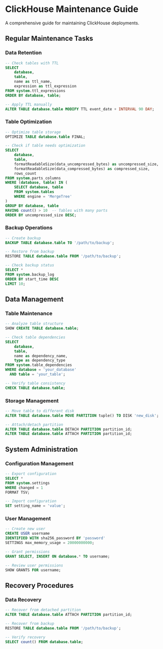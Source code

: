 # ClickHouse Maintenance Guide

A comprehensive guide for maintaining ClickHouse deployments.

## Regular Maintenance Tasks

### Data Retention

```sql
-- Check tables with TTL
SELECT
    database,
    table,
    name as ttl_name,
    expression as ttl_expression
FROM system.ttl_expressions
ORDER BY database, table;

-- Apply TTL manually
ALTER TABLE database.table MODIFY TTL event_date + INTERVAL 90 DAY;
```

### Table Optimization

```sql
-- Optimize table storage
OPTIMIZE TABLE database.table FINAL;

-- Check if table needs optimization
SELECT
    database,
    table,
    formatReadableSize(data_uncompressed_bytes) as uncompressed_size,
    formatReadableSize(data_compressed_bytes) as compressed_size,
    rows_count
FROM system.parts_columns
WHERE (database, table) IN (
    SELECT database, table
    FROM system.tables
    WHERE engine = 'MergeTree'
)
GROUP BY database, table
HAVING count() > 10  -- Tables with many parts
ORDER BY uncompressed_size DESC;
```

### Backup Operations

```sql
-- Create backup
BACKUP TABLE database.table TO '/path/to/backup';

-- Restore from backup
RESTORE TABLE database.table FROM '/path/to/backup';

-- Check backup status
SELECT *
FROM system.backup_log
ORDER BY start_time DESC
LIMIT 10;
```

<!-- ## Maintenance Schedule

### Daily Tasks

1. Check system health (see [Monitoring Guide](../system-commands/monitoring.md))
2. Review error logs
3. Verify backup completion
4. Check replication status

### Weekly Tasks

1. Optimize frequently modified tables
2. Review and adjust TTL settings
3. Clean up old backups
4. Update system settings if needed

### Monthly Tasks

1. Full system audit
2. Capacity planning
3. Performance optimization
4. Security review -->

## Data Management

### Table Maintenance

```sql
-- Analyze table structure
SHOW CREATE TABLE database.table;

-- Check table dependencies
SELECT
    database,
    table,
    name as dependency_name,
    type as dependency_type
FROM system.table_dependencies
WHERE database = 'your_database'
  AND table = 'your_table';

-- Verify table consistency
CHECK TABLE database.table;
```

### Storage Management

```sql
-- Move table to different disk
ALTER TABLE database.table MOVE PARTITION tuple() TO DISK 'new_disk';

-- Attach/detach partition
ALTER TABLE database.table DETACH PARTITION partition_id;
ALTER TABLE database.table ATTACH PARTITION partition_id;
```

## System Administration

### Configuration Management

```sql
-- Export configuration
SELECT *
FROM system.settings
WHERE changed = 1
FORMAT TSV;

-- Import configuration
SET setting_name = 'value';
```

### User Management

```sql
-- Create new user
CREATE USER username
IDENTIFIED WITH sha256_password BY 'password'
SETTINGS max_memory_usage = 20000000000;

-- Grant permissions
GRANT SELECT, INSERT ON database.* TO username;

-- Review user permissions
SHOW GRANTS FOR username;
```

<!-- ## Troubleshooting Guide

### Common Issues

1. **Disk Space Issues**

   - Check disk usage (see [Monitoring Guide](../system-commands/monitoring.md))
   - Remove old data
   - Optimize tables
   - Add new storage

2. **Performance Issues**

   - Review query performance (see [Optimization Guide](optimization.md))
   - Check system resources
   - Optimize table structure
   - Adjust system settings

3. **Replication Issues**

   - Verify network connectivity
   - Check replication queue
   - Restart problematic replicas
   - Re-initialize if necessary -->

## Recovery Procedures

### Data Recovery

```sql
-- Recover from detached partition
ALTER TABLE database.table ATTACH PARTITION partition_id;

-- Recover from backup
RESTORE TABLE database.table FROM '/path/to/backup';

-- Verify recovery
SELECT count() FROM database.table;
```

<!-- ### System Recovery

1. Stop ClickHouse service
2. Backup configuration files
3. Check system logs
4. Restore from last known good configuration
5. Start ClickHouse service
6. Verify system health

## Best Practices

1. Regular backups
2. Automated maintenance tasks
3. Proper monitoring setup
4. Documentation of changes
5. Testing in staging environment
6. Regular security updates
7. Capacity planning

## References

- [@ClickHouseSQL Backup and Restore](https://clickhouse.com/docs/en/operations/backup)
- [@Web Administration Guide](https://clickhouse.com/docs/en/operations/administration)
- [@ClickHouseSQL System Tables](https://clickhouse.com/docs/en/operations/system-tables) -->
